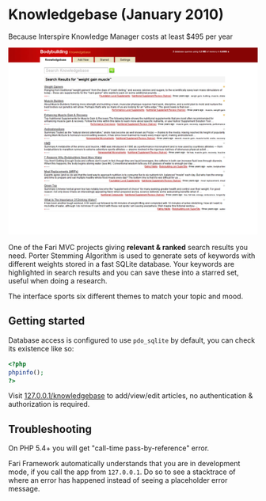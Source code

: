 # Knowledgebase (January 2010)

Because Interspire Knowledge Manager costs at least $495 per year

![image](https://github.com/radekstepan/Knowledgebase/raw/master/example.png)

One of the Fari MVC projects giving **relevant & ranked** search results you need. Porter Stemming Algorithm is used to generate sets of keywords with different weights stored in a fast SQLite database. Your keywords are highlighted in search results and you can save these into a starred set, useful when doing a research.

The interface sports six different themes to match your topic and mood.

## Getting started

Database access is configured to use `pdo_sqlite` by default, you can check its existence like so:

```php
<?php
phpinfo();
?>
```

Visit [127.0.0.1/knowledgebase](http://127.0.0.1/knowledgebase) to add/view/edit articles, no authentication & authorization is required.

## Troubleshooting

On PHP 5.4+ you will get "call-time pass-by-reference" error.

Fari Framework automatically understands that you are in development mode, if you call the app from `127.0.0.1`. Do so to see a stacktrace of where an error has happened instead of seeing a placeholder error message.